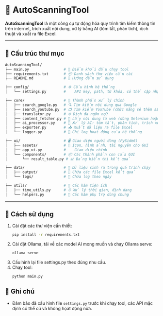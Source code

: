 # 🤖 AutoScanningTool

**AutoScanningTool** là một công cụ tự động hóa quy trình tìm kiếm thông tin trên internet, trích xuất nội dung, xử lý bằng AI (tóm tắt, phân tích), dịch thuật và xuất ra file Excel. 

---

## 📁 Cấu trúc thư mục

```bash
AutoScanningTool/
├── main.py                # 🎯 Điểm khởi đầu chạy tool
├── requirements.txt       # 📦 Danh sách thư viện cần cài
├── README.md              # 📖 Hướng dẫn sử dụng

├── config/                # ⚙️ Cấu hình hệ thống
│   └── settings.py        #    API key, path, từ khóa, có thể cập nhật sau

├── core/                  # 🧠 Thành phần xử lý chính
│   ├── search_google.py   # 🔍 Tìm kiếm nội dung qua Google
│   ├── search_youtube.py  # 📺 Tìm kiếm YouTube (chức năng sẽ thêm sau)
│   ├── translator.py      # 🌐 Dịch đa ngôn ngữ
│   ├── content_fetcher.py # 📄 Lấy nội dung từ web (dùng Selenium hoặc Requests)
│   ├── ai_processor.py    # 🤖 Xử lý AI: tóm tắt, phân tích, trích xuất
│   ├── exporter.py        # 📤 Xuất dữ liệu ra file Excel
│   └── logger.py          # 📝 Ghi log hoạt động của hệ thống

├── ui/                    # 🖥️ Giao diện người dùng (PySide6)
│   ├── assets/            # 🎨 Icon, hình ảnh, tài nguyên cho GUI
│   ├── app_ui.py          #    Giao diện chính
│   └── components/        # 📦 Các thành phần con của GUI
│       └── result_table.py # 📊 Bảng hiển thị kết quả

├── data/                  # 💾 Dữ liệu sinh ra trong quá trình chạy
│   ├── output/            # 📁 Chứa các file Excel kết quả
│   └── logs/              # 📁 Chứa log theo ngày

├── utils/                 # 🧰 Các hàm tiện ích
│   ├── time_utils.py      # ⏰ Xử lý thời gian, định dạng
│   └── helpers.py         # 🧪 Các hàm phụ trợ dùng chung
```

---

## 🚀 Cách sử dụng
1. Cài đặt các thư viện cần thiết:
    ```bash
    pip install -r requirements.txt
    ```
2. Cài đặt Ollama, tải về các model AI mong muốn và chạy Ollama serve:
    ```bash
    ollama serve
    ```
3. Cấu hình lại file settings.py theo đúng nhu cầu.
4. Chạy tool:
    ```bash
    python main.py
    ```

## 📌 Ghi chú
- Đảm bảo đã cấu hình file `settings.py` trước khi chạy tool, các API mặc định có thể cũ và không họat động nữa.
